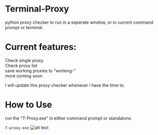 # Terminal-Proxy
python proxy checker to run in a seperate window, or in current command prompt or terminal.

# Current features:
Check single proxy  
Check proxy list  
save working proxies to "working-<filename>"  
more coming soon  
  
I will update this proxy checker whenever i have the time to.

# How to Use
run the "T-Proxy.exe" in either command prompt or standalone.  
  
``T-proxy.exe``
![alt text](https://files.catbox.moe/vohye6.PNG)
